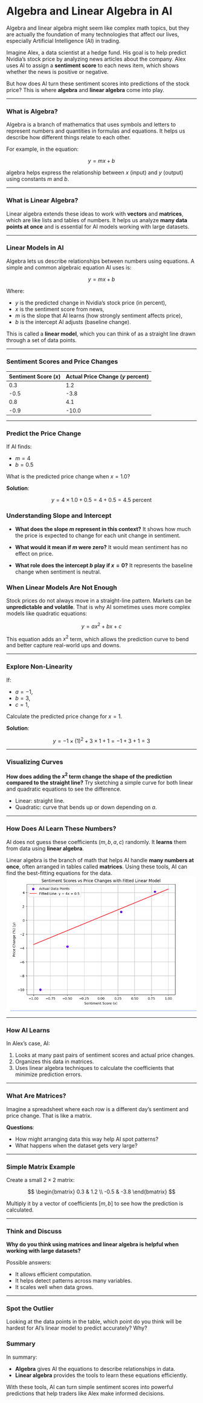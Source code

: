 
# Algebra and Linear Algebra in AI

Algebra and linear algebra might seem like complex math topics, but they are actually the foundation of many technologies that affect our lives, especially Artificial Intelligence (AI) in trading.

Imagine Alex, a data scientist at a hedge fund. His goal is to help predict Nvidia’s stock price by analyzing news articles about the company. Alex uses AI to assign a **sentiment score** to each news item, which shows whether the news is positive or negative.

But how does AI turn these sentiment scores into predictions of the stock price?
This is where **algebra** and **linear algebra** come into play.

---

### What is Algebra?

Algebra is a branch of mathematics that uses symbols and letters to represent numbers and quantities in formulas and equations.
It helps us describe how different things relate to each other.

For example, in the equation:

$$
y = m x + b
$$

algebra helps express the relationship between $x$ (input) and $y$ (output) using constants $m$ and $b$.

---

### What is Linear Algebra?

Linear algebra extends these ideas to work with **vectors** and **matrices**, which are like lists and tables of numbers.
It helps us analyze **many data points at once** and is essential for AI models working with large datasets.

---

### Linear Models in AI

Algebra lets us describe relationships between numbers using equations.
A simple and common algebraic equation AI uses is:

$$
y = m x + b
$$

Where:

* $y$ is the predicted change in Nvidia’s stock price (in percent),
* $x$ is the sentiment score from news,
* $m$ is the slope that AI learns (how strongly sentiment affects price),
* $b$ is the intercept AI adjusts (baseline change).

This is called a **linear model**, which you can think of as a straight line drawn through a set of data points.

---

### Sentiment Scores and Price Changes

| Sentiment Score ($x$) | Actual Price Change ($y$ percent) |
| --------------------- | --------------------------------- |
| 0.3                   | 1.2                               |
| -0.5                  | -3.8                              |
| 0.8                   | 4.1                               |
| -0.9                  | -10.0                             |



---

### Predict the Price Change

If AI finds:

* $m = 4$
* $b = 0.5$

What is the predicted price change when $x = 1.0$?

**Solution**:

$$
y = 4 \times 1.0 + 0.5 = 4 + 0.5 = 4.5 \text{ percent}
$$


### Understanding Slope and Intercept

* **What does the slope $m$ represent in this context?**
  It shows how much the price is expected to change for each unit change in sentiment.

* **What would it mean if $m$ were zero?**
  It would mean sentiment has no effect on price.

* **What role does the intercept $b$ play if $x = 0$?**
  It represents the baseline change when sentiment is neutral.



### When Linear Models Are Not Enough

Stock prices do not always move in a straight-line pattern. Markets can be **unpredictable and volatile**. That is why AI sometimes uses more complex models like quadratic equations:

$$
y = a x^2 + b x + c
$$

This equation adds an $x^2$ term, which allows the prediction curve to bend and better capture real-world ups and downs.

---

### Explore Non-Linearity

If:

* $a = -1$,
* $b = 3$,
* $c = 1$,

Calculate the predicted price change for $x = 1$.

**Solution**:

$$
y = -1 \times (1)^2 + 3 \times 1 + 1 = -1 + 3 + 1 = 3
$$

---

### Visualizing Curves

**How does adding the $x^2$ term change the shape of the prediction compared to the straight line?**
Try sketching a simple curve for both linear and quadratic equations to see the difference.

* Linear: straight line.
* Quadratic: curve that bends up or down depending on $a$.

---

### How Does AI Learn These Numbers?

AI does not guess these coefficients ($m, b, a, c$) randomly.
It **learns** them from data using **linear algebra**.

Linear algebra is the branch of math that helps AI handle **many numbers at once**, often arranged in tables called **matrices**.
Using these tools, AI can find the best-fitting equations for the data.
![Line Plot](images/plot.png)

---

### How AI Learns

In Alex’s case, AI:

1. Looks at many past pairs of sentiment scores and actual price changes.
2. Organizes this data in matrices.
3. Uses linear algebra techniques to calculate the coefficients that minimize prediction errors.

---

### What Are Matrices?

Imagine a spreadsheet where each row is a different day’s sentiment and price change.
That is like a matrix.

**Questions**:

* How might arranging data this way help AI spot patterns?
* What happens when the dataset gets very large?

---

### Simple Matrix Example

Create a small $2 \times 2$ matrix:

$$
\begin{bmatrix}
0.3 & 1.2 \\
-0.5 & -3.8
\end{bmatrix}
$$

Multiply it by a vector of coefficients $[m, b]$ to see how the prediction is calculated.

---

### Think and Discuss

**Why do you think using matrices and linear algebra is helpful when working with large datasets?**

Possible answers:

* It allows efficient computation.
* It helps detect patterns across many variables.
* It scales well when data grows.

---

### Spot the Outlier

Looking at the data points in the table, which point do you think will be hardest for AI’s linear model to predict accurately?
Why?



### Summary

In summary:

* **Algebra** gives AI the equations to describe relationships in data.
* **Linear algebra** provides the tools to learn these equations efficiently.

With these tools, AI can turn simple sentiment scores into powerful predictions that help traders like Alex make informed decisions.

